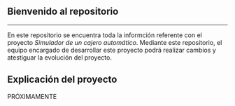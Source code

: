 ## Bienvenido al repositorio
----
En este repositorio se encuentra toda la informción referente con el proyecto *Simulador de un cajero automático*. Mediante este repositorio, el equipo encargado de desarrollar este proyecto podrá realizar cambios y atestiguar la evolución del proyecto.

## Explicación del proyecto 
PRÓXIMAMENTE
